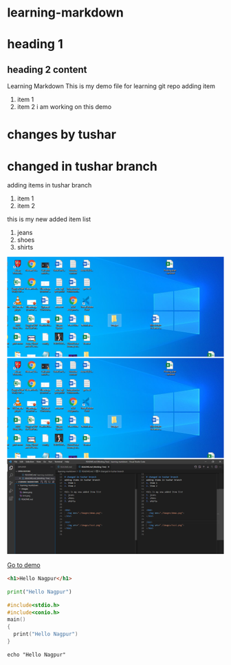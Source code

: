 # learning-markdown
# heading 1
## heading 2 content
Learning Markdown
This is my demo file for learning git repo
adding item
1. item 1
2. item 2
i am working on this demo 
# changes by tushar

# changed in tushar branch
adding items in tushar branch
1. item 1
2. item 2

this is my new added item list
1. jeans
2. shoes
3. shirts


<kbd>
  <img src="./images/demo.png">
</kbd>

<kbd>
  <img src="./images/test.png">
</kbd>

<kbd>
  <img src="./images/test01.png">
</kbd>

[Go to demo](./demo.md)

```html
<h1>Hello Nagpur</h1>
```

```python
print("Hello Nagpur")
```

```c
#include<stdio.h>
#include<conio.h>
main()
{ 
  print("Hello Nagpur")
}
```

```shell
echo "Hello Nagpur"
```
